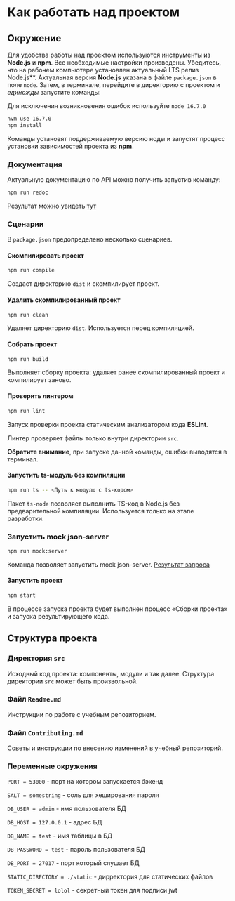 # Как работать над проектом

## Окружение

Для удобства работы над проектом используются инструменты из **Node.js** и **npm**. Все необходимые настройки произведены. Убедитесь, что на рабочем компьютере установлен актуальный LTS релиз Node.js**. Актуальная версия **Node.js** указана в файле `package.json` в поле `node`. Затем, в терминале, перейдите в директорию с проектом и _единожды_ запустите команды:

Для исключения возникновения ошибок используйте `node 16.7.0`
```bash
nvm use 16.7.0 
npm install
```

Команды установят поддерживаемую версию ноды и запустят процесс установки зависимостей проекта из **npm**.

### Документация

Актуальную документацию по API можно получить запустив команду:

```bash
npm run redoc
```

Результат можно увидеть [тут](http://127.0.0.1:8080)

### Сценарии

В `package.json` предопределено несколько сценариев.

#### Скомпилировать проект

```bash
npm run compile
```

Создаст директорию `dist` и скомпилирует проект.

#### Удалить скомпилированный проект

```bash
npm run clean
```

Удаляет директорию `dist`. Используется перед компиляцией.

#### Собрать проект

```bash
npm run build
```

Выполняет сборку проекта: удаляет ранее скомпилированный проект и компилирует заново.

#### Проверить линтером

```bash
npm run lint
```

Запуск проверки проекта статическим анализатором кода **ESLint**.

Линтер проверяет файлы только внутри директории `src`.

**Обратите внимание**, при запуске данной команды, ошибки выводятся в терминал.

#### Запустить ts-модуль без компиляции

```bash
npm run ts -- <Путь к модулю с ts-кодом>
```

Пакет `ts-node` позволяет выполнить TS-код в Node.js без предварительной компиляции. Используется только на этапе разработки.

### Запустить mock json-server

```bash
npm run mock:server
```

Команда позволяет запустить mock json-server. [Результат запроса](http://localhost:3123/api)

#### Запустить проект

```bash
npm start
```

В процессе запуска проекта будет выполнен процесс «Сборки проекта» и запуска результирующего кода.

## Структура проекта

### Директория `src`

Исходный код проекта: компоненты, модули и так далее. Структура директории `src` может быть произвольной.

### Файл `Readme.md`

Инструкции по работе с учебным репозиторием.

### Файл `Contributing.md`

Советы и инструкции по внесению изменений в учебный репозиторий.

### Переменные окружения

`PORT = 53000` - порт на котором запускается бэкенд

`SALT = somestring` - соль для хеширования пароля

`DB_USER = admin` - имя пользователя БД

`DB_HOST = 127.0.0.1` - адрес БД

`DB_NAME = test` - имя таблицы в БД

`DB_PASSWORD = test` - пароль пользователя БД

`DB_PORT = 27017` - порт который слушает БД

`STATIC_DIRECTORY = ./static` - дирректория для статических файлов

`TOKEN_SECRET = lolol` - секретный токен для подписи jwt




